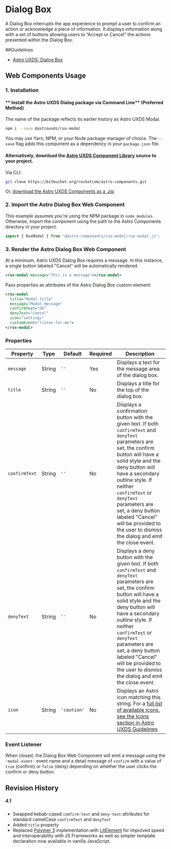 # Dialog Box
A Dialog Box interrupts the app experience to prompt a user to confirm an action or acknowledge a piece of information. It displays information along with a set of buttons allowing users to “Accept or Cancel” the actions presented within the Dialog Box.


##Guidelines

* [Astro UXDS: Dialog Box](https://astrouxds.com/ui-components/dialog-box)

## Web Components Usage

### 1. Installation
#### ** Install the Astro UXDS Dialog package via Command Line** (Preferred Method)

The name of the package reflects its earlier history as Astro UXDS Modal.

```sh
npm i --save @astrouxds/rux-modal
```

You may use Yarn, NPM, or your Node package manager of choice. The `--save` flag adds this component as a dependency in your `package.json` file.


#### **Alternatively**, download the [Astro UXDS Component Library](https://bitbucket.org/rocketcom/astro-components/src/master/) source to your project.
Via CLI: 

```sh
git clone https://bitbucket.org/rocketcom/astro-components.git
```

Or, [download the Astro UXDS Components as a .zip](https://bitbucket.org/rocketcom/astro-components/get/master.zip)


### 2. Import the Astro Dialog Box Web Component
This example assumes you're using the NPM package in `node_modules`. Otherwise, import the component using the path to the Astro Components directory in your project.

```javascript
import { RuxModal } from "@astro-components/rux-modal/rux-modal.js";
```

### 3. Render the Astro Dialog Box Web Component
At a minimum, Astro UXDS Dialog Box requires a message. In this instance, a single button labeled "Cancel" will be automatically rendered.

```xml
<rux-modal message="This is a message"></rux-modal>
```

Pass properties as attributes of the Astro Dialog Box custom element:

```xml
<rux-modal
  title="Modal title"
  message="Modal message"
  confirmText="Ok"
  denyText="Cancel"
  icon="settings"
  customEvent="listen-for-me">
</rux-modal>
```


### Properties
| Property | Type | Default | Required | Description |
| --- | --- | --- | --- | --- |
| `message` | String | `''` | Yes | Displays a text for the message area of the dialog box. |
| `title` | String | `''` |  No | Displays a title for the top of the dialog box. |
| `confirmText` | String | `''` | No | Displays a confirmation button with the given text. If both `confirmText` and `denyText` parameters are set, the confirm button will have a solid style and the deny button will have a secondary outline style. If neither `confirmText` or `denyText` parameters are set, a deny button labeled "Cancel" will be provided to the user to dismiss the dialog and emit the close event. |
| `denyText`    | String | `''` |  No | Displays a deny button with the given text. If both `confirmText` and `denyText` parameters are set, the confirm button will have a solid style and the deny button will have a secondary outline style. If neither `confirmText` or `denyText` parameters are set, a deny button labeled "Cancel" will be provided to the user to dismiss the dialog and emit the close event. |
| `icon`         | String | `'caution'` |  No |  Displays an Astro icon matching this string. For a [full list of available icons, see the Icons section in Astro UXDS Guidelines](https://astrouxds.com/ui-components/icons-and-symbols)  |

### Event Listener
When closed, the Dialog Box Web Component will emit a message using the `'modal-event'` event name and a detail message of `confirm` with a value of `true` (confirm) or `false` (deny) depending on whether the user clicks the confirm or deny button.


## Revision History
##### **4.1**
- Swapped kebab-cased `comfirm-text` and `deny-text` attributes for standard camelCase `confirmText` and `denyText`
- Added `title` property
- Replaced [Polymer 3](https://www.polymer-project.org) implementation with [LitElement](https://lit-element.polymer-project.org/) for improved speed and interoperability with JS Frameworks as well as simpler template declaration now available in vanilla JavaScript.
